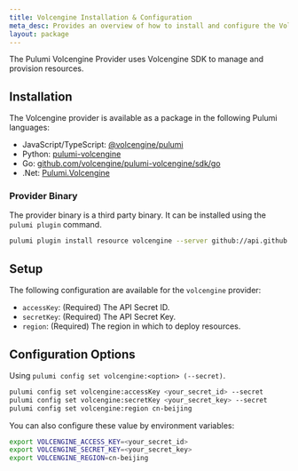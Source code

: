 ```yaml
---
title: Volcengine Installation & Configuration
meta_desc: Provides an overview of how to install and configure the Volcengine Provider
layout: package
---
```


The Pulumi Volcengine Provider uses Volcengine SDK to manage and provision resources.

## Installation

The Volcengine provider is available as a package in the following Pulumi languages:

- JavaScript/TypeScript: [@volcengine/pulumi](https://www.npmjs.com/package/@volcengine/pulumi)
- Python: [pulumi-volcengine](https://pypi.org/project/pulumi-volcengine/)
- Go: [github.com/volcengine/pulumi-volcengine/sdk/go](https://pkg.go.dev/github.com/volcengine/pulumi-volcengine/sdk)
- .Net: [Pulumi.Volcengine](https://www.nuget.org/packages/Pulumi.Volcengine)

### Provider Binary

The provider binary is a third party binary. It can be installed using the `pulumi plugin` command.

```bash
pulumi plugin install resource volcengine --server github://api.github.com/volcengine
```

## Setup

The following configuration are available for the `volcengine` provider:
- `accessKey`: (Required) The API Secret ID.
- `secretKey`: (Required) The API Secret Key.
- `region`: (Required) The region in which to deploy resources.

## Configuration Options

Using `pulumi config set volcengine:<option> (--secret)`.

```bash
pulumi config set volcengine:accessKey <your_secret_id> --secret
pulumi config set volcengine:secretKey <your_secret_key> --secret
pulumi config set volcengine:region cn-beijing
```

You can also configure these value by environment variables:

```bash
export VOLCENGINE_ACCESS_KEY=<your_secret_id>
export VOLCENGINE_SECRET_KEY=<your_secret_key>
export VOLCENGINE_REGION=cn-beijing
```